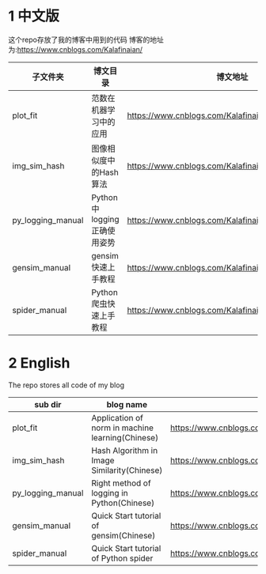 # 1 中文版
这个repo存放了我的博客中用到的代码
博客的地址为:https://www.cnblogs.com/Kalafinaian/

|子文件夹|博文目录|博文地址|
|--|--|--|
|plot_fit|范数在机器学习中的应用|https://www.cnblogs.com/Kalafinaian/p/11220761.html|
|img_sim_hash|图像相似度中的Hash算法|https://www.cnblogs.com/Kalafinaian/p/11260808.html|
|py_logging_manual|Python中logging正确使用姿势|https://www.cnblogs.com/Kalafinaian/p/11300963.html| 
|gensim_manual|gensim快速上手教程|https://www.cnblogs.com/Kalafinaian/p/11440846.html| 
|spider_manual|Python爬虫快速上手教程|https://www.cnblogs.com/Kalafinaian/p/11440996.html| 

# 2 English 
The repo stores all code of my blog

|sub dir|blog name|blog url|
|--|--|--|
|plot_fit|Application of norm in machine learning(Chinese)|https://www.cnblogs.com/Kalafinaian/p/11220761.html|
|img_sim_hash|Hash Algorithm in Image Similarity(Chinese)|https://www.cnblogs.com/Kalafinaian/p/11260808.html|
|py_logging_manual|Right method of logging in Python(Chinese)|https://www.cnblogs.com/Kalafinaian/p/11300963.html| 
|gensim_manual|Quick Start tutorial of gensim(Chinese)|https://www.cnblogs.com/Kalafinaian/p/11440846.html| 
|spider_manual|Quick Start tutorial of Python spider|https://www.cnblogs.com/Kalafinaian/p/11440996.html| 